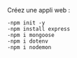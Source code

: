 Créez une appli web :

    -npm init -y
    -npm install express
    -npm i mongoose
    -npm i dotenv
    -npm i nodemon